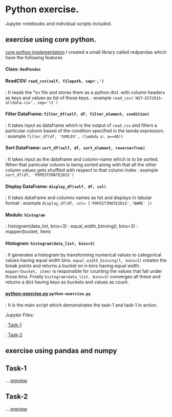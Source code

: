 
# Python exercise.
Jupyter notebooks and individual scripts included.

exercise using core python.
--------------------------------------
[core python implementation](https://github.com/zain101/python-coding-exercise/tree/master/core-python-implementation)
I created a small library called redpandas which have the following features

#### Class: `RedPandas`

#### ReadCSV: `read_csv(self, filepath, sep=',')`

:    It reads the *sv file and stores them as a python dict. with column headers as keys and values as list of those keys.
:    example `read_csv('NST-EST2015-alldata.csv', sep='\t')`

#### Filter DataFrame: `filter_df(self, df, filter_element, condition)`

:    It takes input as dataframe which is the output of `read_csv` and filters a particular colunm based of the condition specified in the lamda expression.
:    example `filter_df(df, 'SUMLEV', (lambda a: a==40))`

#### Sort DataFrame: `sort_df(self, df, sort_element, reverse=True)`

:    It takes input as the dataframe and column-name which is to be sorted. When that particular column is being sorted along with that all the other column values gets shuffled with respect to that column index
:    example `sort_df(df, 'POPESTIMATE2015')`

#### Display DataFrame: `display_df(self, df, col)`

:    It takes dataframe and columns names as list and displays in tabular format
:     example `display_df(df, col= ['POPESTIMATE2015','NAME' ])`



#### Module: `histogram`

:    histogram(data_list, bins=3)
:    equal_width_binning(l, bins=3)
:    mapper(bucket, item)

#### Histogram: `histogram(data_list, bins=3)`

:    It generates a histogram by transforming numerical values to categorical values having equal width bins. `equal_width_binning(l, bins=3)` creates the break points and returns a bucket on n-bins having equal width. `mapper(bucket, item)` is responsible for counting the values that fall under those bins. Finally  `histogram(data_list, bins=3)` converges all these and returns a dict having keys as buckets and values as count.

#### [python-exercise.py](https://github.com/zain101/python-coding-exercise/blob/master/core-python-implementation/python-exercise.py)  `python-exercise.py`
:    It is the main script which demonstrates the task-1 and task-1 in action.

Jupyter Files:

:    [Task-1](https://github.com/zain101/python-coding-exercise/blob/master/core-python-implementation/core-python-task-1.ipynb)

:    [Task-2](https://github.com/zain101/python-coding-exercise/blob/master/core-python-implementation/core-python-task-2.ipynb)


exercise using pandas and numpy
---------------------------------------------------
## Task-1
....[preview](https://github.com/zain101/python-coding-exercise/blob/master/Task-1/python-coding-exercise-task1.md)

## Task-2
....[preview](https://github.com/zain101/python-coding-exercise/blob/master/Task-2/python-coding-exercise-task2.md)

